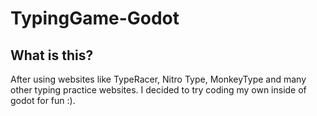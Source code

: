 # TypingGame-Godot

## What is this?
After using websites like TypeRacer, Nitro Type, MonkeyType and many other typing practice websites. I decided to try coding my own inside of godot for fun :).
